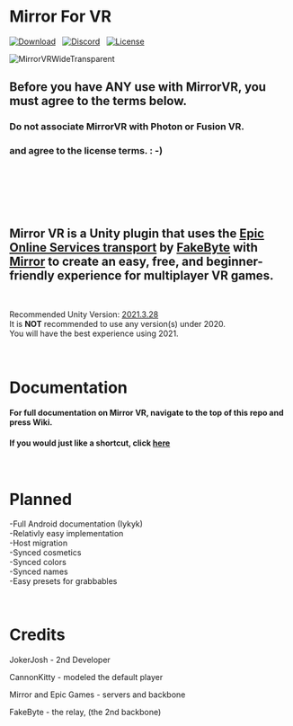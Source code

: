 # Mirror For VR
[![Download](https://img.shields.io/badge/Download-blue.svg)](https://github.com/rxxyn/MirrorVR/releases) &nbsp; 
[![Discord](https://img.shields.io/badge/Discord-blue.svg)](https://discord.gg/) &nbsp; [![License](https://img.shields.io/badge/License-Apache_2.0-yellow.svg)](https://opensource.org/licenses/Apache-2.0)


![MirrorVRWideTransparent](https://github.com/rxxyn/MirrorVR/assets/113850083/4ab6122f-45bb-4550-ac9c-d39bc4b7bc71)

## Before you have ANY use with MirrorVR, you must agree to the terms below.
### Do not associate MirrorVR with Photon or Fusion VR.
### and agree to the license terms. : -)

&nbsp;

&nbsp;

&nbsp;

## Mirror VR is a Unity plugin that uses the [Epic Online Services transport](https://github.com/FakeByte/EpicOnlineTransport) by [FakeByte](https://github.com/FakeByte/) with [Mirror](https://mirror-networking.gitbook.io/docs/) to create an easy, free, and beginner-friendly experience for multiplayer VR games.

&nbsp;

Recommended Unity Version: [2021.3.28](https://unity.com/releases/editor/archive)<br />
It is **NOT** recommended to use any version(s) under 2020.<br />
You will have the best experience using 2021.<br />

&nbsp;

# Documentation

#### For full documentation on Mirror VR, navigate to the top of this repo and press Wiki.
#### If you would just like a shortcut, click [here](https://github.com/rxxyn/MirrorVR/wiki)

&nbsp;

# Planned

-Full Android documentation (Iykyk)<br />
-Relativly easy implementation  <br />
-Host migration <br />
-Synced cosmetics<br />
-Synced colors<br />
-Synced names<br />
-Easy presets for grabbables<br />


&nbsp;
# Credits

JokerJosh - 2nd Developer <br />

CannonKitty - modeled the default player <br />

Mirror and Epic Games - servers and backbone <br />

FakeByte - the relay, (the 2nd backbone) <br />
